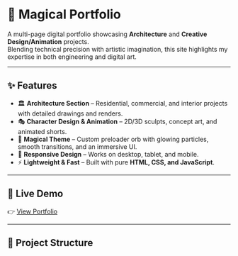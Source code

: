 
# 🌟 Magical Portfolio

A multi-page digital portfolio showcasing **Architecture** and **Creative Design/Animation** projects.  
Blending technical precision with artistic imagination, this site highlights my expertise in both engineering and digital art.

---

## ✨ Features
- 🏛️ **Architecture Section** – Residential, commercial, and interior projects with detailed drawings and renders.  
- 🎭 **Character Design & Animation** – 2D/3D sculpts, concept art, and animated shorts.  
- 🌌 **Magical Theme** – Custom preloader orb with glowing particles, smooth transitions, and an immersive UI.  
- 📱 **Responsive Design** – Works on desktop, tablet, and mobile.  
- ⚡ **Lightweight & Fast** – Built with pure **HTML, CSS, and JavaScript**.  

---

## 🚀 Live Demo
👉 [View Portfolio](https://keithmaraba79-ctrl.github.io/magical-portfolio/)  

---

## 📂 Project Structure
